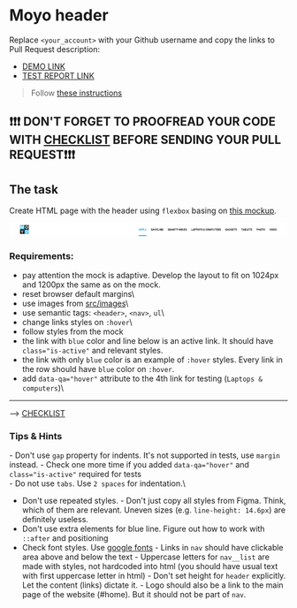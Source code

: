 # Moyo header
Replace `<your_account>` with your Github username and copy the links to Pull Request description:
- [DEMO LINK](https://Patryk-Buczkowski.github.io/layout_moyo-header/)
- [TEST REPORT LINK](https://Patryk-Buczkowski.github.io/layout_moyo-header/report/html_report/)

> Follow [these instructions](https://mate-academy.github.io/layout_task-guideline/#how-to-solve-the-layout-tasks-on-github)

## ❗️❗️❗️ DON'T FORGET TO PROOFREAD YOUR CODE WITH [CHECKLIST](https://github.com/mate-academy/layout_moyo-header/blob/master/checklist.md) BEFORE SENDING YOUR PULL REQUEST❗️❗️❗️

## The task
Create HTML page with the header using `flexbox` basing on [this mockup](https://www.figma.com/file/1sog2rmfyCjnVxkeZ3ptnc/MOYO-%2F-Header?node-id=0%3A1).

![screenshot](./references/header-example.png)

### Requirements:
- pay attention the mock is adaptive. Develop the layout to fit on 1024px and 1200px the same as on the mock.
- reset browser default margins\
- use images from [src/images](src/images)\
- use semantic tags: `<header>`, `<nav>`, `ul`\
- change links styles on `:hover`\
- follow styles from the mock
- the link with `blue` color and line below is an active link. It should have `class="is-active"` and relevant styles.
- the link with only `blue` color is an example of `:hover` styles. Every link in the row should have `blue` color on `:hover`.
- add `data-qa="hover"` attribute to the 4th link for testing (`Laptops & computers`)\
---
--> [CHECKLIST](https://github.com/mate-academy/layout_moyo-header/blob/master/checklist.md)

### Tips & Hints
\- Don't use `gap` property for indents. It's not supported in tests, use `margin` instead.
\- Check one more time if you added `data-qa="hover"` and `class="is-active"`
required for tests\
\- Do not use `tabs`. Use `2 spaces` for indentation.\
- Don't use repeated styles.
\- Don't just copy all styles from Figma. Think, which of them are relevant.
Uneven sizes (e.g. `line-height: 14.6px`) are definitely useless.
- Don't use extra elements for blue line. Figure out how to work with `::after`
and positioning
- Check font styles. Use [google fonts](https://fonts.google.com/)
\- Links in `nav` should have clickable area above and below the text
\- Uppercase letters for `nav__list` are made with styles, not hardcoded into
html (you should have usual text with first uppercase letter in html)
\- Don't set height for `header` explicitly. Let the content (links) dictate it.
\- Logo should also be a link to the main page of the website (#home). But it
should not be part of `nav`.
